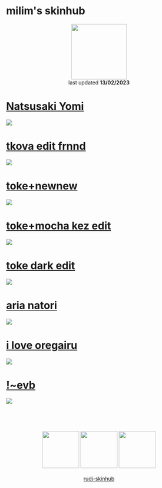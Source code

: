 # milim's skinhub
<p align="center">
<a href="https://osu.ppy.sh/users/12323971">
  <img src="https://a.ppy.sh/12323971"  
       width="150"
       height="150"></a>
<br>
last updated <b>13/02/2023</b>
</p>

# [Natsusaki Yomi](https://github.com/rudj-skinhub/woal/raw/tyfh/player/milim/Natsusaki%20Yomi.osk)
[![](https://i.imgur.com/RV1mOrz.jpeg)](https://github.com/rudj-skinhub/woal/raw/tyfh/player/milim/Natsusaki%20Yomi.osk)

# [tkova edit frnnd](https://github.com/rudj-skinhub/woal/raw/tyfh/player/milim/tkova%20edit%20frnnd.osk)
[![](https://i.imgur.com/3k8XuJA.jpeg)](https://github.com/rudj-skinhub/woal/raw/tyfh/player/milim/tkova%20edit%20frnnd.osk)

# [toke+newnew](https://github.com/rudj-skinhub/woal/raw/tyfh/player/milim/toke%2Bnewnew.osk)
[![](https://i.imgur.com/vPN5rgx.jpeg)](https://github.com/rudj-skinhub/woal/raw/tyfh/player/milim/toke%2Bnewnew.osk)

# [toke+mocha kez edit](https://github.com/rudj-skinhub/woal/raw/tyfh/player/milim/toke%2Bmocha%20kez%20edit.osk)
[![](https://i.imgur.com/TpxB30F.jpeg)](https://github.com/rudj-skinhub/woal/raw/tyfh/player/milim/toke%2Bmocha%20kez%20edit.osk)

# [toke dark edit](https://github.com/rudj-skinhub/woal/raw/tyfh/player/milim/toke%20dark%20edit.osk)
[![](https://i.imgur.com/YCO1UpO.jpeg)](https://github.com/rudj-skinhub/woal/raw/tyfh/player/milim/toke%20dark%20edit.osk)

# [aria natori](https://github.com/rudj-skinhub/woal/raw/tyfh/player/milim/-%20%2B%20aria_natori.osk)
[![](https://i.imgur.com/KXipn7z.jpeg)](https://github.com/rudj-skinhub/woal/raw/tyfh/player/milim/-%20%2B%20aria_natori.osk)

# [i love oregairu](https://github.com/rudj-skinhub/woal/raw/tyfh/player/milim/i%20love%20oregairu.osk)
[![](https://i.imgur.com/iDwB7hz.jpeg)](https://github.com/rudj-skinhub/woal/raw/tyfh/player/milim/i%20love%20oregairu.osk)

# [!~evb](https://github.com/rudj-skinhub/woal/raw/tyfh/player/milim/!%7Eevb.osk)
[![](https://i.imgur.com/UJEoFLo.jpeg)](https://github.com/rudj-skinhub/woal/raw/tyfh/player/milim/!%7Eevb.osk)

#
<p align="center">
  <br></br>
  <a href="https://www.twitch.tv/milimmm">
  <img src="https://i.imgur.com/HM030lk.png" 
       width="100" 
       height="100"></a>
  <a href="https://www.youtube.com/channel/UCKa8xFHaNogRUIJSyrjIS9w">
  <img src="https://i.imgur.com/YWbDUUy.png"  
       width="100" 
       height="100"></a>
  <a href="https://twitter.com/ligwiybd">
  <img src="https://i.imgur.com/PUQ5uWf.png" 
       width="100" 
       height="100"></a>
  <br></br>
  <a href="README.md">rudj-skinhub</a>
 </p>
